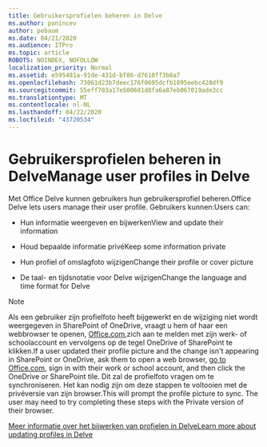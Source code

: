 ```yaml
---
title: Gebruikersprofielen beheren in Delve
ms.author: ponincev
author: pebaum
ms.date: 04/21/2020
ms.audience: ITPro
ms.topic: article
ROBOTS: NOINDEX, NOFOLLOW
localization_priority: Normal
ms.assetid: e595481a-91de-431d-bf86-d7610ff3b6a7
ms.openlocfilehash: 73061d23b7deec176f0695dcfb1895eebc428df9
ms.sourcegitcommit: 55eff703a17e500681d8fa6a87eb067019ade3cc
ms.translationtype: MT
ms.contentlocale: nl-NL
ms.lasthandoff: 04/22/2020
ms.locfileid: "43720534"
---
```

# <a name="manage-user-profiles-in-delve"></a><span data-ttu-id="66e90-102">Gebruikersprofielen beheren in Delve</span><span class="sxs-lookup"><span data-stu-id="66e90-102">Manage user profiles in Delve</span></span>

<span data-ttu-id="66e90-103">Met Office Delve kunnen gebruikers hun gebruikersprofiel beheren.</span><span class="sxs-lookup"><span data-stu-id="66e90-103">Office Delve lets users manage their user profile.</span></span> <span data-ttu-id="66e90-104">Gebruikers kunnen:</span><span class="sxs-lookup"><span data-stu-id="66e90-104">Users can:</span></span>
  
- <span data-ttu-id="66e90-105">Hun informatie weergeven en bijwerken</span><span class="sxs-lookup"><span data-stu-id="66e90-105">View and update their information</span></span>
    
- <span data-ttu-id="66e90-106">Houd bepaalde informatie privé</span><span class="sxs-lookup"><span data-stu-id="66e90-106">Keep some information private</span></span>
    
- <span data-ttu-id="66e90-107">Hun profiel of omslagfoto wijzigen</span><span class="sxs-lookup"><span data-stu-id="66e90-107">Change their profile or cover picture</span></span>
    
- <span data-ttu-id="66e90-108">De taal- en tijdsnotatie voor Delve wijzigen</span><span class="sxs-lookup"><span data-stu-id="66e90-108">Change the language and time format for Delve</span></span>
    
> [!NOTE]
> <span data-ttu-id="66e90-109">Als een gebruiker zijn profielfoto heeft bijgewerkt en de wijziging niet wordt weergegeven in SharePoint of OneDrive, vraagt u hem of haar een webbrowser te openen, [Office.com,](https://www.office.com)zich aan te melden met zijn werk- of schoolaccount en vervolgens op de tegel OneDrive of SharePoint te klikken.</span><span class="sxs-lookup"><span data-stu-id="66e90-109">If a user updated their profile picture and the change isn't appearing in SharePoint or OneDrive, ask them to open a web browser, [go to Office.com](https://www.office.com), sign in with their work or school account, and then click the OneDrive or SharePoint tile.</span></span> <span data-ttu-id="66e90-110">Dit zal de profielfoto vragen om te synchroniseren. Het kan nodig zijn om deze stappen te voltooien met de privéversie van zijn browser.</span><span class="sxs-lookup"><span data-stu-id="66e90-110">This will prompt the profile picture to sync. The user may need to try completing these steps with the Private version of their browser.</span></span> 
  
[<span data-ttu-id="66e90-111">Meer informatie over het bijwerken van profielen in Delve</span><span class="sxs-lookup"><span data-stu-id="66e90-111">Learn more about updating profiles in Delve</span></span>](https://go.microsoft.com/fwlink/?linkid=735070)
  

